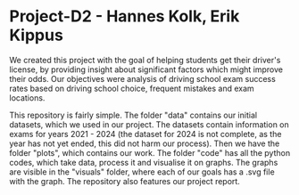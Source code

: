 # Project-D2 - Hannes Kolk, Erik Kippus

We created this project with the goal of helping students get their driver's license, by providing insight about significant factors which might improve their odds. Our objectives were analysis of driving school exam success rates based on driving school choice, frequent mistakes and exam locations.

This repository is fairly simple. The folder "data" contains our initial datasets, which we used in our project. The datasets contain information on exams for years 2021 - 2024 (the dataset for 2024 is not complete, as the year has not yet ended, this did not harm our process). Then we have the folder "plots", which contains our work. The folder "code" has all the python codes, which take data, process it and visualise it on graphs. The graphs are visible in the "visuals" folder, where each of our goals has a .svg file with the graph. The repository also features our project report.

